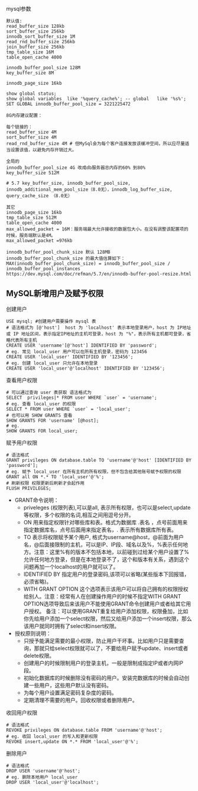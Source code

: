 mysql参数
```
默认值:
read_buffer_size 128kb
sort_buffer_size 256kb
innodb_sort_buffer_size 1M
read_rnd_buffer_size 256kb
join_buffer_size 256kb
tmp_table_size 16M
table_open_cache 4000

innodb_buffer_pool_size 128M
key_buffer_size 8M

innodb_page_size 16kb

show global status;
show global variables  like '%query_cache%'; -- global   like '%s%';
SET GLOBAL innodb_buffer_pool_size = 3221225472

8G内存建议配置：

每个链接的：
read_buffer_size 4M
sort_buffer_size 4M
read_rnd_buffer_size 4M # 但MySql会为每个客户连接发放该缓冲空间，所以应尽量适当设置该值，以避免内存开销过大。 

全局的
innodb_buffer_pool_size 4G 改成db服务器总内存的60% 到80%
key_buffer_size 512M

# 5.7 key_buffer_size, innodb_buffer_pool_size, innodb_additional_mem_pool_size（8.0无），innodb_log_buffer_size, query_cache_size （8.0无）

其它
innodb_page_size 16kb
tmp_table_size 512M
table_open_cache 4000
max_allowed_packet = 16M：服务端最大允许接收的数据包大小。在没有调整该配置项的时候，服务端默认是4M。
max_allowed_packet =976kb

innodb_buffer_pool_chunk_size 默认 128MB
innodb_buffer_pool_chunk_size 的最大值估算如下：
MAX(innodb_buffer_pool_chunk_size) = innodb_buffer_pool_size / innodb_buffer_pool_instances
https://dev.mysql.com/doc/refman/5.7/en/innodb-buffer-pool-resize.html
```


## MySQL新增用户及赋予权限

创建用户
```
USE mysql; #创建用户需要操作 mysql 表
# 语法格式为 [@'host']  host 为 'localhost' 表示本地登录用户，host 为 IP地址或 IP 地址区间，表示指定IP地址的主机可登录，host 为 "%"，表示所有主机都可登录，省略代表所有主机
CREATE USER 'username'[@'host'] IDENTIFIED BY 'password';
# eg. 常见 local_user 用户可以在所有主机登录，密码为 123456
CREATE USER 'local_user' IDENTIFIED BY '123456';
# eg. 创建 local_user 只允许在本地登录
CREATE USER 'local_user'@'localhost' IDENTIFIED BY '123456';
```
查看用户权限
```
# 可以通过查询 user 表获取 语法格式为
SELECT  privileges|* FROM user WHERE `user` = 'username';
# eg. 查看 local_user 的权限
SELECT * FROM user WHERE `user` = 'local_user';
# 也可以用 SHOW GRANTS 查看
SHOW GRANTS FOR 'username' [@host];
# eg.
SHOW GRANTS FOR local_user;
```
赋予用户权限
```
# 语法格式
GRANT privileges ON database.table TO 'username'@'host' [IDENTIFIED BY 'password'];
# eg. 赋予 local_user 在所有主机的所有权限，但不包含给其他账号赋予权限的权限
GRANT all ON *.* TO 'local_user'@'%';
# 刷新权限 权限更新后刷新才会起作用
FLUSH PRIVILEGES;
```

- GRANT命令说明：
    - priveleges (权限列表),可以是all, 表示所有权限，也可以是select,update等权限，多个权限的名词,相互之间用逗号分开。
    - ON 用来指定权限针对哪些库和表。格式为数据库 .表名 ，点号前面用来指定数据库名，点号后面用来指定表名，*.* 表示所有数据库所有表。
    - TO 表示将权限赋予某个用户, 格式为username@host，@前面为用户名，@后面接限制的主机，可以是IP、IP段、域名以及%，%表示任何地方。注意：这里%有的版本不包括本地，以前碰到过给某个用户设置了%允许任何地方登录，但是在本地登录不了，这个和版本有关系，遇到这个问题再加一个localhost的用户就可以了。
    - IDENTIFIED BY 指定用户的登录密码,该项可以省略(某些版本下回报错，必须省略)。
    - WITH GRANT OPTION 这个选项表示该用户可以将自己拥有的权限授权给别人。注意：经常有人在创建操作用户的时候不指定WITH GRANT OPTION选项导致后来该用户不能使用GRANT命令创建用户或者给其它用户授权。
    备注：可以使用GRANT重复给用户添加权限，权限叠加，比如你先给用户添加一个select权限，然后又给用户添加一个insert权限，那么该用户就同时拥有了select和insert权限。
- 授权原则说明：
    - 只授予能满足需要的最小权限，防止用户干坏事。比如用户只是需要查询，那就只给select权限就可以了，不要给用户赋予update、insert或者delete权限。
    - 创建用户的时候限制用户的登录主机，一般是限制成指定IP或者内网IP段。
    - 初始化数据库的时候删除没有密码的用户。安装完数据库的时候会自动创建一些用户，这些用户默认没有密码。
    - 为每个用户设置满足密码复杂度的密码。
    - 定期清理不需要的用户。回收权限或者删除用户。

收回用户权限
```
# 语法格式
REVOKE privileges ON database.table FROM 'username'@'host';
# eg. 收回 local_user 的写入和更新权限
REVOKE insert,update ON *.* FROM 'local_user'@'%';
```
删除用户
```
# 语法格式
DROP USER 'username'@'host';
# eg. 删除本地用户 local_user
DROP USER 'local_user'@'localhost';
```